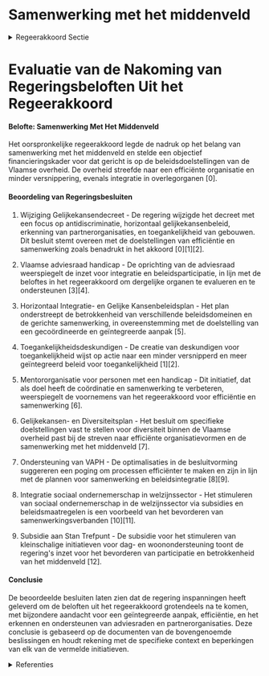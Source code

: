 # Samenwerking met het middenveld

<details>
        <summary>Regeerakkoord Sectie </summary>
        <p>3.2.1 Samenwerking met het middenveld Vandaag worden verschillende gelijkekansen-organisaties gefinancierd. Zij adviseren het gelijkekansenbeleid en voeren het mee uit. We erkennen ten volle het belang van samenwerking met het middenveld. We creëren een objectief financieringskader dat gericht is op de beleidsdoelstellingen van de Vlaamse overheid. Hierbij streven we naar een duidelijke taakafbakening, efficiënte organisatievormen en minder versnippering. Wat beleidsparticipatie betreft, zetten we volop in op integratie in overlegorganen die niet op basis van gender, seksuele diversiteit of handicap zijn georganiseerd. De pilootwerking van de Vlaamse advies-raad handicap, die werd opgericht naar aanleiding van het VN-verdrag voor rechten van personen met een handicap, wordt geëvalueerd. Op basis daarvan bekijken we de verdere organisatie en ondersteuning van deze adviesraad. </p>
        </details> 

# Evaluatie van de Nakoming van Regeringsbeloften Uit het Regeerakkoord

#### Belofte: Samenwerking Met Het Middenveld

Het oorspronkelijke regeerakkoord legde de nadruk op het belang van samenwerking met het middenveld en stelde een objectief financieringskader voor dat gericht is op de beleidsdoelstellingen van de Vlaamse overheid. De overheid streefde naar een efficiënte organisatie en minder versnippering, evenals integratie in overlegorganen \[0\].

#### Beoordeling van Regeringsbesluiten

1. Wijziging Gelijkekansendecreet - De regering wijzigde het decreet met een focus op antidiscriminatie, horizontaal gelijkekansenbeleid, erkenning van partnerorganisaties, en toegankelijkheid van gebouwen. Dit besluit stemt overeen met de doelstellingen van efficiëntie en samenwerking zoals benadrukt in het akkoord \[0\]\[1\]\[2\].

2. Vlaamse adviesraad handicap - De oprichting van de adviesraad weerspiegelt de inzet voor integratie en beleidsparticipatie, in lijn met de beloftes in het regeerakkoord om dergelijke organen te evalueren en te ondersteunen \[3\]\[4\].

3. Horizontaal Integratie- en Gelijke Kansenbeleidsplan - Het plan onderstreept de betrokkenheid van verschillende beleidsdomeinen en de gerichte samenwerking, in overeenstemming met de doelstelling van een gecoördineerde en geïntegreerde aanpak \[5\].

4. Toegankelijkheidsdeskundigen - De creatie van deskundigen voor toegankelijkheid wijst op actie naar een minder versnipperd en meer geïntegreerd beleid voor toegankelijkheid \[1\]\[2\].

5. Mentororganisatie voor personen met een handicap - Dit initiatief, dat als doel heeft de coördinatie en samenwerking te verbeteren, weerspiegelt de voornemens van het regeerakkoord voor efficiëntie en samenwerking \[6\].

6. Gelijkekansen- en Diversiteitsplan - Het besluit om specifieke doelstellingen vast te stellen voor diversiteit binnen de Vlaamse overheid past bij de streven naar efficiënte organisatievormen en de samenwerking met het middenveld \[7\].

7. Ondersteuning van VAPH - De optimalisaties in de besluitvorming suggereren een poging om processen efficiënter te maken en zijn in lijn met de plannen voor samenwerking en beleidsintegratie \[8\]\[9\].

8. Integratie sociaal ondernemerschap in welzijnssector - Het stimuleren van sociaal ondernemerschap in de welzijnssector via subsidies en beleidsmaatregelen is een voorbeeld van het bevorderen van samenwerkingsverbanden \[10\]\[11\].

9. Subsidie aan Stan Trefpunt - De subsidie voor het stimuleren van kleinschalige initiatieven voor dag- en woonondersteuning toont de regering's inzet voor het bevorderen van participatie en betrokkenheid van het middenveld \[12\].

#### Conclusie

De beoordeelde besluiten laten zien dat de regering inspanningen heeft geleverd om de beloften uit het regeerakkoord grotendeels na te komen, met bijzondere aandacht voor een geïntegreerde aanpak, efficiëntie, en het erkennen en ondersteunen van adviesraden en partnerorganisaties. Deze conclusie is gebaseerd op de documenten van de bovengenoemde beslissingen en houdt rekening met de specifieke context en beperkingen van elk van de vermelde initiatieven.

<details>
        <summary> Referenties</summary>
        
**[\[0\]](https://beslissingenvlaamseregering.vlaanderen.be/?search=Wijziging%20Gelijkekansendecreet%20rond%20vier%20thema%27s%3A%20antidiscriminatiebeleid%2C%20horizontaal%20gelijkekansenbeleid%2C%20erkenning%20partnerorganisaties%20en%20toegankelijkheid%20gebouwen&dateOption=select&startDate=2023-10-06T08%3A00%3A00Z&endDate=2023-10-06T08%3A00%3A00Z)** : **(2023-10-06)** Wijziging Gelijkekansendecreet rond vier thema's: antidiscriminatiebeleid, horizontaal gelijkekansenbeleid, erkenning partnerorganisaties en toegankelijkheid gebouwen 

**[\[1\]](https://beslissingenvlaamseregering.vlaanderen.be/?search=Wijziging%20Gelijkekansendecreet%20rond%20vier%20thema%27s%3A%20antidiscriminatiebeleid%2C%20horizontaal%20gelijkekansenbeleid%2C%20erkenning%20partnerorganisaties%20en%20toegankelijkheid%20gebouwen&dateOption=select&startDate=2023-12-15T09%3A00%3A00Z&endDate=2023-12-15T09%3A00%3A00Z)** : **(2023-12-15)** Wijziging Gelijkekansendecreet rond vier thema's: antidiscriminatiebeleid, horizontaal gelijkekansenbeleid, erkenning partnerorganisaties en toegankelijkheid gebouwen 

**[\[2\]](https://beslissingenvlaamseregering.vlaanderen.be/?search=Wijziging%20gelijkekansendecreet%20rond%20vier%20thema%27s%3A%20antidiscriminatiebeleid%2C%20horizontaal%20gelijkekansenbeleid%2C%20erkenning%20partnerorganisaties%20en%20toegankelijkheid%20gebouwen&dateOption=select&startDate=2023-06-23T08%3A00%3A00Z&endDate=2023-06-23T08%3A00%3A00Z)** : **(2023-06-23)** Wijziging gelijkekansendecreet rond vier thema's: antidiscriminatiebeleid, horizontaal gelijkekansenbeleid, erkenning partnerorganisaties en toegankelijkheid gebouwen 

**[\[3\]](https://beslissingenvlaamseregering.vlaanderen.be/?search=Vlaamse%20advies-%20en%20beleidsparticipatieraad%20van%20personen%20met%20een%20handicap%3A%20erkenningsvoorwaarden%2C%20erkenningsprocedure%20en%20toezicht&dateOption=select&startDate=2021-12-17T09%3A00%3A00Z&endDate=2021-12-17T09%3A00%3A00Z)** : **(2021-12-17)** Vlaamse advies- en beleidsparticipatieraad van personen met een handicap: erkenningsvoorwaarden, erkenningsprocedure en toezicht 

**[\[4\]](https://beslissingenvlaamseregering.vlaanderen.be/?search=Vlaamse%20advies-%20en%20beleidsparticipatieraad%20van%20personen%20met%20een%20handicap%3A%20erkenningsvoorwaarden%2C%20erkenningsprocedure%20en%20toezicht&dateOption=select&startDate=2021-10-22T08%3A00%3A00Z&endDate=2021-10-22T08%3A00%3A00Z)** : **(2021-10-22)** Vlaamse advies- en beleidsparticipatieraad van personen met een handicap: erkenningsvoorwaarden, erkenningsprocedure en toezicht 

**[\[5\]](https://beslissingenvlaamseregering.vlaanderen.be/?search=Horizontaal%20Integratie-%20en%20Gelijke%20Kansenbeleidsplan%202020-2024%3A%20herverdelingsbesluit&dateOption=select&startDate=2020-10-23T08%3A00%3A00Z&endDate=2020-10-23T08%3A00%3A00Z)** : **(2020-10-23)** Horizontaal Integratie- en Gelijke Kansenbeleidsplan 2020-2024: herverdelingsbesluit 

**[\[6\]](https://beslissingenvlaamseregering.vlaanderen.be/?search=Verdeling%20opdrachten%20mentororganisatie%20voortraject%20personen%20met%20een%20handicap%3A%20wijzigingsbesluit&dateOption=select&startDate=2022-03-11T09%3A00%3A00Z&endDate=2022-03-11T09%3A00%3A00Z)** : **(2022-03-11)** Verdeling opdrachten mentororganisatie voortraject personen met een handicap: wijzigingsbesluit 

**[\[7\]](https://beslissingenvlaamseregering.vlaanderen.be/?search=Gelijkekansen-%20en%20Diversiteitsplan%202020&dateOption=select&startDate=2020-02-07T09%3A00%3A00Z&endDate=2020-02-07T09%3A00%3A00Z)** : **(2020-02-07)** Gelijkekansen- en Diversiteitsplan 2020 

**[\[8\]](https://beslissingenvlaamseregering.vlaanderen.be/?search=Ondersteuning%20van%20personen%20met%20een%20handicap%3A%20optimalisaties&dateOption=select&startDate=2020-02-21T09%3A00%3A00Z&endDate=2020-02-21T09%3A00%3A00Z)** : **(2020-02-21)** Ondersteuning van personen met een handicap: optimalisaties 

**[\[9\]](https://beslissingenvlaamseregering.vlaanderen.be/?search=Ondersteuning%20van%20personen%20met%20een%20handicap%3A%20optimalisaties&dateOption=select&startDate=2020-04-24T08%3A00%3A00Z&endDate=2020-04-24T08%3A00%3A00Z)** : **(2020-04-24)** Ondersteuning van personen met een handicap: optimalisaties 

**[\[10\]](https://beslissingenvlaamseregering.vlaanderen.be/?search=Sociaal%20ondernemerschap%20in%20de%20welzijnssector%3A%20groeipad&dateOption=select&startDate=2020-03-06T09%3A00%3A00Z&endDate=2020-03-06T09%3A00%3A00Z)** : **(2020-03-06)** Sociaal ondernemerschap in de welzijnssector: groeipad 

**[\[11\]](https://beslissingenvlaamseregering.vlaanderen.be/?search=Regels%20toekenning%20werkingssubsidies%20Vlaams-Brusselse%20partnerorganisaties%20in%20het%20kader%20van%20het%20Brusselbeleid&dateOption=select&startDate=2023-03-10T09%3A00%3A00Z&endDate=2023-03-10T09%3A00%3A00Z)** : **(2023-03-10)** Regels toekenning werkingssubsidies Vlaams-Brusselse partnerorganisaties in het kader van het Brusselbeleid 

**[\[12\]](https://beslissingenvlaamseregering.vlaanderen.be/?search=Subsidie%20Stan%20Trefpunt%20verstandelijke%20handicap%20vzw&dateOption=select&startDate=2022-12-09T09%3A00%3A00Z&endDate=2022-12-09T09%3A00%3A00Z)** : **(2022-12-09)** Subsidie Stan Trefpunt verstandelijke handicap vzw 
        </details> 


